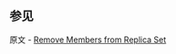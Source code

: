 ## 参见

原文 - [Remove Members from Replica Set]( https://docs.mongodb.com/manual/tutorial/remove-replica-set-member/ )

